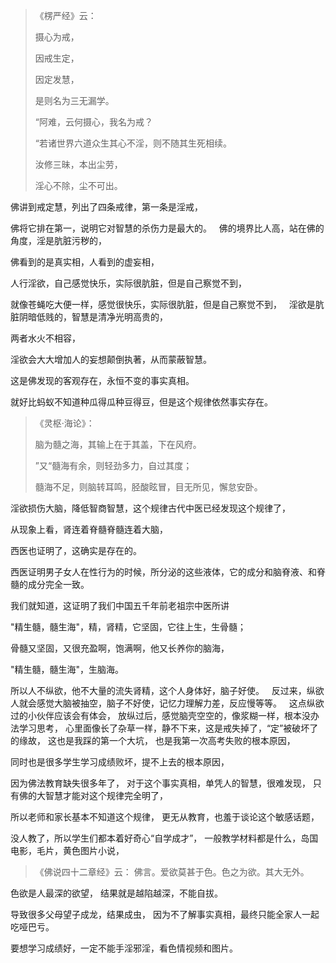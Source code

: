 > 《楞严经》云： 
> 
> 摄心为戒，
> 
> 因戒生定，
> 
> 因定发慧，
> 
> 是则名为三无漏学。
> 
> “阿难，云何摄心，我名为戒？
> 
> “若诸世界六道众生其心不淫，则不随其生死相续。
> 
> 汝修三昧，本出尘劳，
> 
> 淫心不除，尘不可出。

佛讲到戒定慧，列出了四条戒律，第一条是淫戒，

佛将它排在第一，说明它对智慧的杀伤力是最大的。
&nbsp;
佛的境界比人高，站在佛的角度，淫是肮脏污秽的，

佛看到的是真实相，人看到的虚妄相，

人行淫欲，自己感觉快乐，实际很肮脏，但是自己察觉不到，

就像苍蝇吃大便一样，感觉很快乐，实际很肮脏，但是自己察觉不到，
&nbsp;
淫欲是肮脏阴暗低贱的，智慧是清净光明高贵的，

两者水火不相容，

淫欲会大大增加人的妄想颠倒执著，从而蒙蔽智慧。

这是佛发现的客观存在，永恒不变的事实真相。

就好比蚂蚁不知道种瓜得瓜种豆得豆，但是这个规律依然事实存在。

> 《灵枢·海论》：
> 
> 脑为髓之海，其输上在于其盖，下在风府。
> 
> ”又“髓海有余，则轻劲多力，自过其度；
> 
> 髓海不足，则脑转耳鸣，胫酸眩冒，目无所见，懈怠安卧。

淫欲损伤大脑，降低智商智慧，这个规律古代中医已经发现这个规律了，

从现象上看，肾连着脊髓脊髓连着大脑，

西医也证明了，这确实是存在的。

西医证明男子女人在性行为的时候，所分泌的这些液体，它的成分和脑脊液、和脊髓的成分完全一致。

我们就知道，这证明了我们中国五千年前老祖宗中医所讲

"精生髓，髓生海"，精，肾精，它坚固，它往上生，生骨髓；

骨髓又坚固，又很充盈啊，饱满啊，他又长养你的脑海，

"精生髓，髓生海"，生脑海。

所以人不纵欲，他不大量的流失肾精，这个人身体好，脑子好使。
&nbsp;
反过来，纵欲人就会感觉大脑被抽空，脑子不好使，记忆力理解力差，反应慢等等。
&nbsp;
这点纵欲过的小伙伴应该会有体会，
放纵过后，感觉脑壳空空的，像浆糊一样，根本没办法学习思考，
心里面像长了杂草一样，静不下来，这是戒失掉了，“定”被破坏了的缘故，
这也是我踩的第一个大坑，
也是我第一次高考失败的根本原因，

同时也是很多学生学习成绩败坏，提不上去的根本原因，

因为佛法教育缺失很多年了，
对于这个事实真相，单凭人的智慧，很难发现，
只有佛的大智慧才能对这个规律完全明了，

所以老师和家长基本不知道这个规律，
更无从教育，也羞于谈论这个敏感话题，

没人教了，所以学生们都本着好奇心“自学成才”，
一般教学材料都是什么，岛国电影，毛片，黄色图片小说，

> 《佛说四十二章经》云： 
> 佛言。爱欲莫甚于色。色之为欲。其大无外。

色欲是人最深的欲望，
结果就是越陷越深，不能自拔。

导致很多父母望子成龙，结果成虫，
因为不了解事实真相，最终只能全家人一起吃哑巴亏。

要想学习成绩好，一定不能手淫邪淫，看色情视频和图片。




